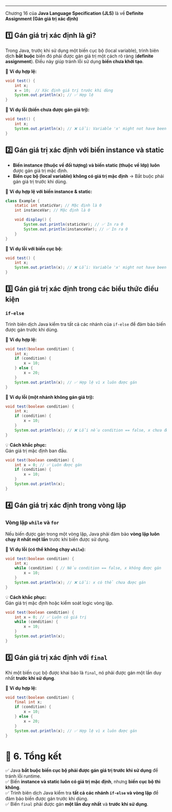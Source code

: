 
---
Chương 16 của **Java Language Specification (JLS)** là về **Definite Assignment (Gán giá trị xác định)**


## **1️⃣ Gán giá trị xác định là gì?**

Trong Java, trước khi sử dụng một biến cục bộ (local variable), trình biên dịch **bắt buộc** biến đó phải được gán giá trị một cách rõ ràng (**definite assignment**). Điều này giúp tránh lỗi sử dụng **biến chưa khởi tạo**.

📌 **Ví dụ hợp lệ:**
```java
void test() {
    int x;  
    x = 10;  // Xác định giá trị trước khi dùng
    System.out.println(x); // ✅ Hợp lệ
}
```
📌 **Ví dụ lỗi (biến chưa được gán giá trị):**
```java
void test() {
    int x;
    System.out.println(x); // ❌ Lỗi: Variable 'x' might not have been initialized
}
```
## **2️⃣ Gán giá trị xác định với biến instance và static**

- **Biến instance (thuộc về đối tượng) và biến static (thuộc về lớp)** **luôn** được gán giá trị mặc định.
- **Biến cục bộ (local variable)** **không có giá trị mặc định** → Bắt buộc phải gán giá trị trước khi dùng.

📌 **Ví dụ hợp lệ với biến instance & static:**
```java
class Example {
    static int staticVar; // Mặc định là 0
    int instanceVar; // Mặc định là 0

    void display() {
        System.out.println(staticVar); // ✅ In ra 0
        System.out.println(instanceVar); // ✅ In ra 0
    }
}
```
📌 **Ví dụ lỗi với biến cục bộ:**
```java
void test() {
    int x; 
    System.out.println(x); // ❌ Lỗi: Variable 'x' might not have been initialized
}
```
## **3️⃣ Gán giá trị xác định trong các biểu thức điều kiện**

### **`if-else`**

Trình biên dịch Java kiểm tra tất cả các nhánh của `if-else` để đảm bảo biến được gán trước khi dùng.

📌 **Ví dụ hợp lệ:**
```java
void test(boolean condition) {
    int x;
    if (condition) {
        x = 10; 
    } else {
        x = 20; 
    }
    System.out.println(x); // ✅ Hợp lệ vì x luôn được gán
}
```
📌 **Ví dụ lỗi (một nhánh không gán giá trị):**
```java
void test(boolean condition) {
    int x;
    if (condition) {
        x = 10;  
    }
    System.out.println(x); // ❌ Lỗi nếu condition == false, x chưa được gán
}
```
💡 **Cách khắc phục:**  
Gán giá trị mặc định ban đầu.
```java
void test(boolean condition) {
    int x = 0; // ✅ Luôn được gán
    if (condition) {
        x = 10; 
    }
    System.out.println(x); 
}
```
## **4️⃣ Gán giá trị xác định trong vòng lặp**

### **Vòng lặp `while` và `for`**

Nếu biến được gán trong một vòng lặp, Java phải đảm bảo **vòng lặp luôn chạy ít nhất một lần** trước khi biến được sử dụng.

📌 **Ví dụ lỗi (có thể không chạy `while`):**
```java
void test(boolean condition) {
    int x;
    while (condition) { // Nếu condition == false, x không được gán
        x = 10;
    }
    System.out.println(x); // ❌ Lỗi: x có thể chưa được gán
}
```
💡 **Cách khắc phục:**  
Gán giá trị mặc định hoặc kiểm soát logic vòng lặp.
```java
void test(boolean condition) {
    int x = 0; // ✅ Luôn có giá trị
    while (condition) {
        x = 10;
    }
    System.out.println(x);
}
```
## **5️⃣ Gán giá trị xác định với `final`**

Khi một biến cục bộ được khai báo là `final`, nó phải được gán một lần duy nhất **trước khi sử dụng**.

📌 **Ví dụ hợp lệ:**
```java
void test(boolean condition) {
    final int x;
    if (condition) {
        x = 10;
    } else {
        x = 20;
    }
    System.out.println(x); // ✅ Hợp lệ vì x luôn được gán
}
```
# **📌 6. Tổng kết**

✅ Java **bắt buộc biến cục bộ phải được gán giá trị trước khi sử dụng** để tránh lỗi runtime.  
✅ Biến **instance và static luôn có giá trị mặc định**, nhưng **biến cục bộ thì không**.  
✅ Trình biên dịch Java kiểm tra **tất cả các nhánh `if-else` và vòng lặp** để đảm bảo biến được gán trước khi dùng.  
✅ Biến `final` phải được gán **một lần duy nhất** và **trước khi sử dụng**.

